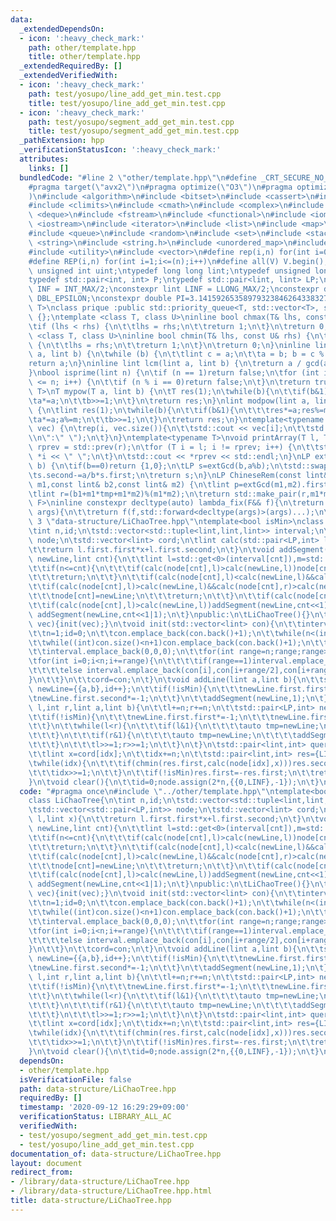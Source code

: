 ```yaml
---
data:
  _extendedDependsOn:
  - icon: ':heavy_check_mark:'
    path: other/template.hpp
    title: other/template.hpp
  _extendedRequiredBy: []
  _extendedVerifiedWith:
  - icon: ':heavy_check_mark:'
    path: test/yosupo/line_add_get_min.test.cpp
    title: test/yosupo/line_add_get_min.test.cpp
  - icon: ':heavy_check_mark:'
    path: test/yosupo/segment_add_get_min.test.cpp
    title: test/yosupo/segment_add_get_min.test.cpp
  _pathExtension: hpp
  _verificationStatusIcon: ':heavy_check_mark:'
  attributes:
    links: []
  bundledCode: "#line 2 \"other/template.hpp\"\n#define _CRT_SECURE_NO_WARNINGS\n\
    #pragma target(\"avx2\")\n#pragma optimize(\"O3\")\n#pragma optimize(\"unroll-loops\"\
    )\n#include <algorithm>\n#include <bitset>\n#include <cassert>\n#include <cfloat>\n\
    #include <climits>\n#include <cmath>\n#include <complex>\n#include <ctime>\n#include\
    \ <deque>\n#include <fstream>\n#include <functional>\n#include <iomanip>\n#include\
    \ <iostream>\n#include <iterator>\n#include <list>\n#include <map>\n#include <memory>\n\
    #include <queue>\n#include <random>\n#include <set>\n#include <stack>\n#include\
    \ <string>\n#include <string.h>\n#include <unordered_map>\n#include <unordered_set>\n\
    #include <utility>\n#include <vector>\n#define rep(i,n) for(int i=0;i<(n);i++)\n\
    #define REP(i,n) for(int i=1;i<=(n);i++)\n#define all(V) V.begin(),V.end()\ntypedef\
    \ unsigned int uint;\ntypedef long long lint;\ntypedef unsigned long long ulint;\n\
    typedef std::pair<int, int> P;\ntypedef std::pair<lint, lint> LP;\nconstexpr int\
    \ INF = INT_MAX/2;\nconstexpr lint LINF = LLONG_MAX/2;\nconstexpr double eps =\
    \ DBL_EPSILON;\nconstexpr double PI=3.141592653589793238462643383279;\ntemplate<class\
    \ T>\nclass prique :public std::priority_queue<T, std::vector<T>, std::greater<T>>\
    \ {};\ntemplate <class T, class U>\ninline bool chmax(T& lhs, const U& rhs) {\n\
    \tif (lhs < rhs) {\n\t\tlhs = rhs;\n\t\treturn 1;\n\t}\n\treturn 0;\n}\ntemplate\
    \ <class T, class U>\ninline bool chmin(T& lhs, const U& rhs) {\n\tif (lhs > rhs)\
    \ {\n\t\tlhs = rhs;\n\t\treturn 1;\n\t}\n\treturn 0;\n}\ninline lint gcd(lint\
    \ a, lint b) {\n\twhile (b) {\n\t\tlint c = a;\n\t\ta = b; b = c % b;\n\t}\n\t\
    return a;\n}\ninline lint lcm(lint a, lint b) {\n\treturn a / gcd(a, b) * b;\n\
    }\nbool isprime(lint n) {\n\tif (n == 1)return false;\n\tfor (int i = 2; i * i\
    \ <= n; i++) {\n\t\tif (n % i == 0)return false;\n\t}\n\treturn true;\n}\ntemplate<typename\
    \ T>\nT mypow(T a, lint b) {\n\tT res(1);\n\twhile(b){\n\t\tif(b&1)res*=a;\n\t\
    \ta*=a;\n\t\tb>>=1;\n\t}\n\treturn res;\n}\nlint modpow(lint a, lint b, lint m)\
    \ {\n\tlint res(1);\n\twhile(b){\n\t\tif(b&1){\n\t\t\tres*=a;res%=m;\n\t\t}\n\t\
    \ta*=a;a%=m;\n\t\tb>>=1;\n\t}\n\treturn res;\n}\ntemplate<typename T>\nvoid printArray(std::vector<T>&\
    \ vec) {\n\trep(i, vec.size()){\n\t\tstd::cout << vec[i];\n\t\tstd::cout<<(i==(int)vec.size()-1?\"\
    \\n\":\" \");\n\t}\n}\ntemplate<typename T>\nvoid printArray(T l, T r) {\n\tT\
    \ rprev = std::prev(r);\n\tfor (T i = l; i != rprev; i++) {\n\t\tstd::cout <<\
    \ *i << \" \";\n\t}\n\tstd::cout << *rprev << std::endl;\n}\nLP extGcd(lint a,lint\
    \ b) {\n\tif(b==0)return {1,0};\n\tLP s=extGcd(b,a%b);\n\tstd::swap(s.first,s.second);\n\
    \ts.second-=a/b*s.first;\n\treturn s;\n}\nLP ChineseRem(const lint& b1,const lint&\
    \ m1,const lint& b2,const lint& m2) {\n\tlint p=extGcd(m1,m2).first;\n\tlint tmp=(b2-b1)*p%m2;\n\
    \tlint r=(b1+m1*tmp+m1*m2)%(m1*m2);\n\treturn std::make_pair(r,m1*m2);\n}\ntemplate<typename\
    \ F>\ninline constexpr decltype(auto) lambda_fix(F&& f){\n\treturn [f=std::forward<F>(f)](auto&&...\
    \ args){\n\t\treturn f(f,std::forward<decltype(args)>(args)...);\n\t};\n}\n#line\
    \ 3 \"data-structure/LiChaoTree.hpp\"\ntemplate<bool isMin>\nclass LiChaoTree{\n\
    \tint n,id;\n\tstd::vector<std::tuple<lint,lint,lint>> interval;\n\tstd::vector<std::pair<LP,int>>\
    \ node;\n\tstd::vector<lint> cord;\n\tlint calc(std::pair<LP,int> l,lint x){\n\
    \t\treturn l.first.first*x+l.first.second;\n\t}\n\tvoid addSegment(std::pair<LP,int>&\
    \ newLine,lint cnt){\n\t\tlint l=std::get<0>(interval[cnt]),m=std::get<1>(interval[cnt]),r=std::get<2>(interval[cnt]);\n\
    \t\tif(n<=cnt){\n\t\t\tif(calc(node[cnt],l)>calc(newLine,l))node[cnt]=newLine;\n\
    \t\t\treturn;\n\t\t}\n\t\tif(calc(node[cnt],l)<calc(newLine,l)&&calc(node[cnt],r)<calc(newLine,r))return;\n\
    \t\tif(calc(node[cnt],l)>calc(newLine,l)&&calc(node[cnt],r)>calc(newLine,r)){\n\
    \t\t\tnode[cnt]=newLine;\n\t\t\treturn;\n\t\t}\n\t\tif(calc(node[cnt],m)>calc(newLine,m))std::swap(node[cnt],newLine);\n\
    \t\tif(calc(node[cnt],l)>calc(newLine,l))addSegment(newLine,cnt<<1);\n\t\telse\
    \ addSegment(newLine,cnt<<1|1);\n\t}\npublic:\n\tLiChaoTree(){}\n\tLiChaoTree(std::vector<lint>\
    \ vec){init(vec);}\n\tvoid init(std::vector<lint> con){\n\t\tinterval.clear();node.clear();cord.clear();\n\
    \t\tn=1;id=0;\n\t\tcon.emplace_back(con.back()+1);\n\t\twhile(n<(int)con.size())n*=2;\n\
    \t\twhile((int)con.size()<n+1)con.emplace_back(con.back()+1);\n\t\tnode.assign(2*n,{{0,LINF},-1});\n\
    \t\tinterval.emplace_back(0,0,0);\n\t\tfor(int range=n;range;range>>=1){\n\t\t\
    \tfor(int i=0;i<n;i+=range){\n\t\t\t\tif(range==1)interval.emplace_back(con[i],0,con[i+range]);\n\
    \t\t\t\telse interval.emplace_back(con[i],con[i+range/2],con[i+range]);\n\t\t\t\
    }\n\t\t}\n\t\tcord=con;\n\t}\n\tvoid addLine(lint a,lint b){\n\t\tstd::pair<LP,int>\
    \ newLine={{a,b},id++};\n\t\tif(!isMin){\n\t\t\tnewLine.first.first*=-1;\n\t\t\
    \tnewLine.first.second*=-1;\n\t\t}\n\t\taddSegment(newLine,1);\n\t}\n\tvoid addSegment(int\
    \ l,int r,lint a,lint b){\n\t\tl+=n;r+=n;\n\t\tstd::pair<LP,int> newLine={{a,b},id++};\n\
    \t\tif(!isMin){\n\t\t\tnewLine.first.first*=-1;\n\t\t\tnewLine.first.second*=-1;\n\
    \t\t}\n\t\twhile(l<r){\n\t\t\tif(l&1){\n\t\t\t\tauto tmp=newLine;\n\t\t\t\taddSegment(tmp,l++);\n\
    \t\t\t}\n\t\t\tif(r&1){\n\t\t\t\tauto tmp=newLine;\n\t\t\t\taddSegment(tmp,--r);\n\
    \t\t\t}\n\t\t\tl>>=1;r>>=1;\n\t\t}\n\t}\n\tstd::pair<lint,int> query(int idx){\n\
    \t\tlint x=cord[idx];\n\t\tidx+=n;\n\t\tstd::pair<lint,int> res={LINF,-1};\n\t\
    \twhile(idx){\n\t\t\tif(chmin(res.first,calc(node[idx],x)))res.second=node[idx].second;\n\
    \t\t\tidx>>=1;\n\t\t}\n\t\tif(!isMin)res.first=-res.first;\n\t\treturn res;\n\t\
    }\n\tvoid clear(){\n\t\tid=0;node.assign(2*n,{{0,LINF},-1});\n\t}\n};\n"
  code: "#pragma once\n#include \"../other/template.hpp\"\ntemplate<bool isMin>\n\
    class LiChaoTree{\n\tint n,id;\n\tstd::vector<std::tuple<lint,lint,lint>> interval;\n\
    \tstd::vector<std::pair<LP,int>> node;\n\tstd::vector<lint> cord;\n\tlint calc(std::pair<LP,int>\
    \ l,lint x){\n\t\treturn l.first.first*x+l.first.second;\n\t}\n\tvoid addSegment(std::pair<LP,int>&\
    \ newLine,lint cnt){\n\t\tlint l=std::get<0>(interval[cnt]),m=std::get<1>(interval[cnt]),r=std::get<2>(interval[cnt]);\n\
    \t\tif(n<=cnt){\n\t\t\tif(calc(node[cnt],l)>calc(newLine,l))node[cnt]=newLine;\n\
    \t\t\treturn;\n\t\t}\n\t\tif(calc(node[cnt],l)<calc(newLine,l)&&calc(node[cnt],r)<calc(newLine,r))return;\n\
    \t\tif(calc(node[cnt],l)>calc(newLine,l)&&calc(node[cnt],r)>calc(newLine,r)){\n\
    \t\t\tnode[cnt]=newLine;\n\t\t\treturn;\n\t\t}\n\t\tif(calc(node[cnt],m)>calc(newLine,m))std::swap(node[cnt],newLine);\n\
    \t\tif(calc(node[cnt],l)>calc(newLine,l))addSegment(newLine,cnt<<1);\n\t\telse\
    \ addSegment(newLine,cnt<<1|1);\n\t}\npublic:\n\tLiChaoTree(){}\n\tLiChaoTree(std::vector<lint>\
    \ vec){init(vec);}\n\tvoid init(std::vector<lint> con){\n\t\tinterval.clear();node.clear();cord.clear();\n\
    \t\tn=1;id=0;\n\t\tcon.emplace_back(con.back()+1);\n\t\twhile(n<(int)con.size())n*=2;\n\
    \t\twhile((int)con.size()<n+1)con.emplace_back(con.back()+1);\n\t\tnode.assign(2*n,{{0,LINF},-1});\n\
    \t\tinterval.emplace_back(0,0,0);\n\t\tfor(int range=n;range;range>>=1){\n\t\t\
    \tfor(int i=0;i<n;i+=range){\n\t\t\t\tif(range==1)interval.emplace_back(con[i],0,con[i+range]);\n\
    \t\t\t\telse interval.emplace_back(con[i],con[i+range/2],con[i+range]);\n\t\t\t\
    }\n\t\t}\n\t\tcord=con;\n\t}\n\tvoid addLine(lint a,lint b){\n\t\tstd::pair<LP,int>\
    \ newLine={{a,b},id++};\n\t\tif(!isMin){\n\t\t\tnewLine.first.first*=-1;\n\t\t\
    \tnewLine.first.second*=-1;\n\t\t}\n\t\taddSegment(newLine,1);\n\t}\n\tvoid addSegment(int\
    \ l,int r,lint a,lint b){\n\t\tl+=n;r+=n;\n\t\tstd::pair<LP,int> newLine={{a,b},id++};\n\
    \t\tif(!isMin){\n\t\t\tnewLine.first.first*=-1;\n\t\t\tnewLine.first.second*=-1;\n\
    \t\t}\n\t\twhile(l<r){\n\t\t\tif(l&1){\n\t\t\t\tauto tmp=newLine;\n\t\t\t\taddSegment(tmp,l++);\n\
    \t\t\t}\n\t\t\tif(r&1){\n\t\t\t\tauto tmp=newLine;\n\t\t\t\taddSegment(tmp,--r);\n\
    \t\t\t}\n\t\t\tl>>=1;r>>=1;\n\t\t}\n\t}\n\tstd::pair<lint,int> query(int idx){\n\
    \t\tlint x=cord[idx];\n\t\tidx+=n;\n\t\tstd::pair<lint,int> res={LINF,-1};\n\t\
    \twhile(idx){\n\t\t\tif(chmin(res.first,calc(node[idx],x)))res.second=node[idx].second;\n\
    \t\t\tidx>>=1;\n\t\t}\n\t\tif(!isMin)res.first=-res.first;\n\t\treturn res;\n\t\
    }\n\tvoid clear(){\n\t\tid=0;node.assign(2*n,{{0,LINF},-1});\n\t}\n};"
  dependsOn:
  - other/template.hpp
  isVerificationFile: false
  path: data-structure/LiChaoTree.hpp
  requiredBy: []
  timestamp: '2020-09-12 16:29:29+09:00'
  verificationStatus: LIBRARY_ALL_AC
  verifiedWith:
  - test/yosupo/segment_add_get_min.test.cpp
  - test/yosupo/line_add_get_min.test.cpp
documentation_of: data-structure/LiChaoTree.hpp
layout: document
redirect_from:
- /library/data-structure/LiChaoTree.hpp
- /library/data-structure/LiChaoTree.hpp.html
title: data-structure/LiChaoTree.hpp
---
```


